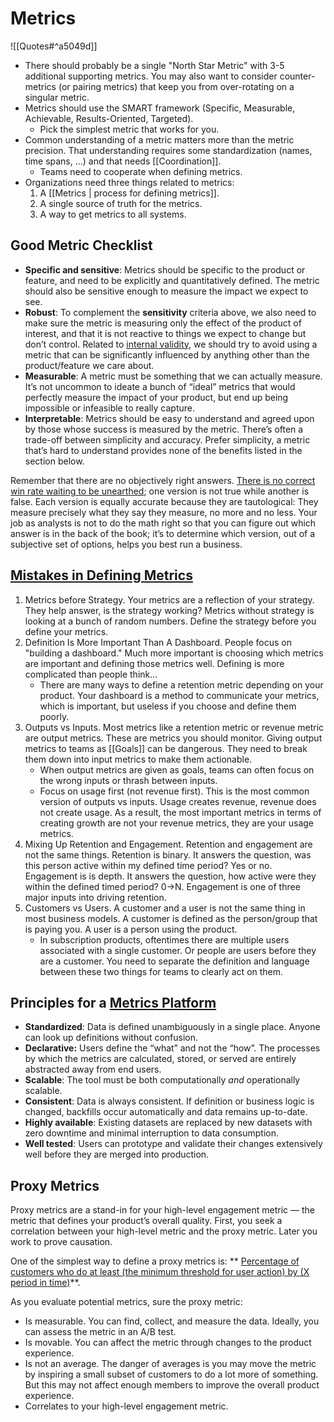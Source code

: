 # Metrics

![[Quotes#^a5049d]]

- There should probably be a single "North Star Metric" with 3-5 additional supporting metrics. You may also want to consider counter-metrics (or pairing metrics) that keep you from over-rotating on a singular metric.
- Metrics should use the SMART framework (Specific, Measurable, Achievable, Results-Oriented, Targeted).
	- Pick the simplest metric that works for you.
- Common understanding of a metric matters more than the metric precision. That understanding requires some standardization (names, time spans, ...) and that needs [[Coordination]].
	- Teams need to cooperate when defining metrics. 
- Organizations need three things related to metrics:
	1. A [[Metrics | process for defining metrics]].
	2. A single source of truth for the metrics.
	3. A way to get metrics to all systems.
## Good Metric Checklist
- **Specific and sensitive**: Metrics should be specific to the product or feature, and need to be explicitly and quantitatively defined. The metric should also be sensitive enough to measure the impact we expect to see.
- **Robust**: To complement the **sensitivity** criteria above, we also need to make sure the metric is measuring only the effect of the product of interest, and that it is not reactive to things we expect to change but don’t control. Related to [internal validity](https://en.wikipedia.org/wiki/Internal_validity), we should try to avoid using a metric that can be significantly influenced by anything other than the product/feature we care about.
- **Measurable**: A metric must be something that we can actually measure. It’s not uncommon to ideate a bunch of “ideal” metrics that would perfectly measure the impact of your product, but end up being impossible or infeasible to really capture.
- **Interpretable**: Metrics should be easy to understand and agreed upon by those whose success is measured by the metric. There’s often a trade-off between simplicity and accuracy. Prefer simplicity, a metric that’s hard to understand provides none of the benefits listed in the section below.

Remember that there are no objectively right answers. [There is no correct win rate waiting to be unearthed](https://mobile.twitter.com/bennstancil/status/1428837214545395712); one version is not true while another is false. Each version is equally accurate because they are tautological: They measure precisely what they say they measure, no more and no less. Your job as analysts is not to do the math right so that you can figure out which answer is in the back of the book; it’s to determine which version, out of a subjective set of options, helps you best run a business.

## [Mistakes in Defining Metrics](https://brianbalfour.com/quick-takes/common-mistakes-defining-metrics)

1. Metrics before Strategy. Your metrics are a reflection of your strategy. They help answer, is the strategy working? Metrics without strategy is looking at a bunch of random numbers. Define the strategy before you define your metrics.
2. Definition Is More Important Than A Dashboard. People focus on "building a dashboard." Much more important is choosing which metrics are important and defining those metrics well. Defining is more complicated than people think...
	- There are many ways to define a retention metric depending on your product. Your dashboard is a method to communicate your metrics, which is important, but useless if you choose and define them poorly.
3. Outputs vs Inputs. Most metrics like a retention metric or revenue metric are output metrics. These are metrics you should monitor. Giving output metrics to teams as [[Goals]] can be dangerous. They need to break them down into input metrics to make them actionable.
	- When output metrics are given as goals, teams can often focus on the wrong inputs or thrash between inputs.
	- Focus on usage first (not revenue first). This is the most common version of outputs vs inputs.  Usage creates revenue, revenue does not create usage.  As a result, the most important metrics in terms of creating growth are not your revenue metrics, they are your usage metrics.
4. Mixing Up Retention and Engagement. Retention and engagement are not the same things. Retention is binary.  It answers the question, was this person active within my defined time period?  Yes or no. Engagement is is depth. It answers the question, how active were they within the defined timed period? 0→N. Engagement is one of three major inputs into driving retention.
5. Customers vs Users. A customer and a user is not the same thing in most business models.  A customer is defined as the person/group that is paying you.  A user is a person using the product.
	- In subscription products, oftentimes there are multiple users associated with a single customer.  Or people are users before they are a customer.  You need to separate the definition and language between these two things for teams to clearly act on them.

## Principles for a [Metrics Platform](https://medium.com/airbnb-engineering/airbnb-metric-computation-with-minerva-part-2-9afe6695b486)

- **Standardized**: Data is defined unambiguously in a single place. Anyone can look up definitions without confusion.
- **Declarative:** Users define the “what” and not the “how”. The processes by which the metrics are calculated, stored, or served are entirely abstracted away from end users.
- **Scalable**: The tool must be both computationally _and_ operationally scalable.
- **Consistent**: Data is always consistent. If definition or business logic is changed, backfills occur automatically and data remains up-to-date.
- **Highly available**: Existing datasets are replaced by new datasets with zero downtime and minimal interruption to data consumption.
- **Well tested**: Users can prototype and validate their changes extensively well before they are merged into production.

## Proxy Metrics

Proxy metrics are a stand-in for your high-level engagement metric — the metric that defines your product’s overall quality. First, you seek a correlation between your high-level metric and the proxy metric. Later you work to prove causation.

One of the simplest way to define a proxy metrics is: ** [Percentage of customers who do at least (the minimum threshold for user action) by (X period in time)](https://gibsonbiddle.medium.com/4-proxy-metrics-a82dd30ca810)**.

As you evaluate potential metrics, sure the proxy metric:
- Is measurable. You can find, collect, and measure the data. Ideally, you can assess the metric in an A/B test.
- Is movable. You can affect the metric through changes to the product experience.
- Is not an average. The danger of averages is you may move the metric by inspiring a small subset of customers to do a lot more of something. But this may not affect enough members to improve the overall product experience.
- Correlates to your high-level engagement metric. 